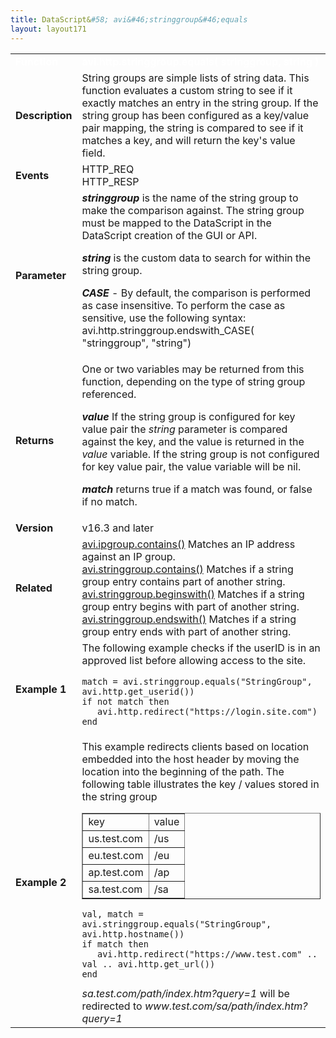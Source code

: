 ```yaml
---
title: DataScript&#58; avi&#46;stringgroup&#46;equals
layout: layout171
---
```

<table class="table table-hover table table-bordered table-hover">  
<tbody>          
<tr>   
<td><span style="color: white; font-size: medium;"><strong>Function</strong></span></td>
<td><span style="color: white; font-size: medium;"><b>avi.http.stringgroup.equals( stringgroup, string )</b></span></td>
</tr>
<tr>   
<td><span style="font-size: medium;"><strong>Description</strong></span></td>
<td>String groups are simple lists of string data.  This function evaluates a custom string to see if it exactly matches an entry in the string group.  If the string group has been configured as a key/value pair mapping, the string is compared to see if it matches a key, and will return the key's value field.</td>
</tr>
<tr>   
<td><span style="font-size: medium;"><strong>Events</strong></span></td>
<td>HTTP_REQ<br> HTTP_RESP</td>
</tr>
<tr>   
<td><span style="font-size: medium;"><strong>Parameter</strong></span></td>
<td><strong><em>stringgroup </em></strong>is the name of the string group to make the comparison against.  The string group must be mapped to the DataScript in the DataScript creation of the GUI or API.<p></p> <p><strong><em>string</em> </strong>is the custom data to search for within the string group.</p> <p><strong><em>CASE</em></strong> - By default, the comparison is performed as case insensitive.  To perform the case as sensitive, use the following syntax:  avi.http.stringgroup.endswith_CASE( "stringgroup", "string")</p></td>
</tr>
<tr>   
<td><span style="font-size: medium;"><strong>Returns</strong></span></td>
<td>One or two variables may be returned from this function, depending on the type of string group referenced.<p></p> <p><strong><em>value</em> </strong>If the string group is configured for key value pair the <em>string</em> parameter is compared against the key, and the value is returned in the <em>value</em> variable.  If the string group is not configured for key value pair, the value variable will be nil.</p> <p><strong><em>match</em> </strong>returns true if a match was found, or false if no match.</p></td>
</tr>
<tr>   
<td><span style="font-size: medium;"><strong>Version</strong></span></td>
<td>v16.3 and later</td>
</tr>
<tr>   
<td><span style="font-size: medium;"><strong>Related</strong></span></td>
<td><a href="{% vpath %}/datascript-avi-ipgroup-contains/">avi.ipgroup.contains()</a><strong><em> </em></strong>Matches an IP address against an IP group.<br> <a href="{% vpath %}/datascript-avi-stringgroup-contains/">avi.stringgroup.contains()</a><strong><em> </em></strong>Matches if a string group entry contains part of another string.<br> <a href="{% vpath %}/datascript-string-beginswith/">avi.stringgroup.beginswith()</a><strong><em> </em></strong>Matches if a string group entry begins with part of another string.<br> <a href="{% vpath %}/datascript-string-endswith/">avi.stringgroup.endswith()</a><strong><em> </em></strong>Matches if a string group entry ends with part of another string.</td>
</tr>
<tr>   
<td><span style="font-size: medium;"><strong>Example 1</strong></span></td>
<td>The following example checks if the userID is in an approved list before allowing access to the site.<p></p> 
<!-- Crayon Syntax Highlighter v2.7.1 --> <pre><code class="language-lua">match = avi.stringgroup.equals("StringGroup", avi.http.get_userid())
if not match then
   avi.http.redirect("https://login.site.com")
end</code></pre> 
<!-- [Format Time: 0.0007 seconds] --> <p> </p></td>
</tr>
<tr>   
<td><span style="font-size: medium;"><strong>Example 2</strong></span></td>
<td>This example redirects clients based on location embedded into the host header by moving the location into the beginning of the path.  The following table illustrates the key / values stored in the string group<p></p> 
<table border="1"> 
 <tbody> 
  <tr> 
   <td>key</td> 
   <td>value</td> 
  </tr> 
  <tr> 
   <td>us.test.com</td> 
   <td>/us</td> 
  </tr> 
  <tr> 
   <td>eu.test.com</td> 
   <td>/eu</td> 
  </tr> 
  <tr> 
   <td>ap.test.com</td> 
   <td>/ap</td> 
  </tr> 
  <tr> 
   <td>sa.test.com</td> 
   <td>/sa</td> 
  </tr> 
 </tbody> 
</table> 
<!-- Crayon Syntax Highlighter v2.7.1 --> <pre><code class="language-lua">val, match = avi.stringgroup.equals("StringGroup", avi.http.hostname())
if match then
   avi.http.redirect("https://www.test.com" .. val .. avi.http.get_url())
end</code></pre> 
<!-- [Format Time: 0.0008 seconds] --> <i>sa.test.com/path/index.htm?query=1</i> will be redirected to <i>www.test.com/sa/path/index.htm?query=1</i></td>
</tr>
</tbody>
</table> 